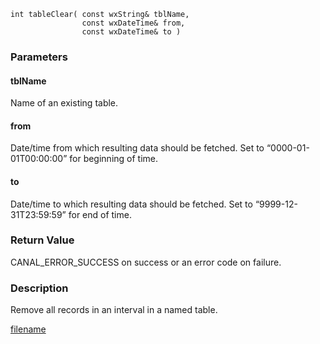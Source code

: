 



```clike
int tableClear( const wxString& tblName, 
                const wxDateTime& from, 
                const wxDateTime& to )
```

### Parameters

#### tblName
Name of an existing table.

#### from
Date/time from which resulting data should be fetched. Set to “0000-01-01T00:00:00” for beginning of time.

#### to
Date/time to which resulting data should be fetched. Set to “9999-12-31T23:59:59” for end of time.

### Return Value
CANAL_ERROR_SUCCESS on success or an error code on failure. 

### Description
Remove all records in an interval in a named table. 



[filename](./bottom_copyright.md ':include')
